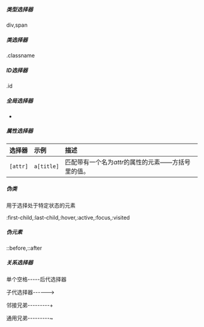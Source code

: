 ##### 类型选择器

div,span

##### 类选择器

.classname

##### ID选择器

.id

##### 全局选择器

*

##### 属性选择器

| 选择器   | 示例       | 描述                                               |
| :------- | :--------- | :------------------------------------------------- |
| `[attr]` | `a[title]` | 匹配带有一个名为*attr*的属性的元素——方括号里的值。 |

##### 伪类

用于选择处于特定状态的元素

:first-child,:last-child,:hover,:active,:focus,:visited

##### 伪元素

::before,::after

##### 关系选择器

单个空格-----后代选择器

子代选择器------>

邻接兄弟---------+

通用兄弟---------~





